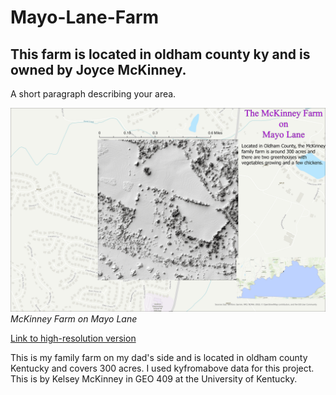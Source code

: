 # Mayo-Lane-Farm
## This farm is located in oldham county ky and is owned by Joyce McKinney.

A short paragraph describing your area.

![McKinney Farm on Mayo Lane](mayo_lane1.jpg)     
*McKinney Farm on Mayo Lane*

[Link to high-resolution version](mayo_lane1.pdf)     

This is my family farm on my dad's side and is located in oldham county Kentucky and covers 300 acres. I used kyfromabove data for this project. This is by Kelsey McKinney in GEO 409 at the University of Kentucky.
